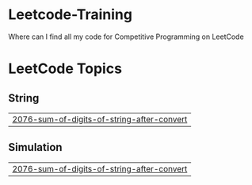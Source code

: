 # Leetcode-Training
Where can I find all my code for Competitive Programming on LeetCode

<!---LeetCode Topics Start-->
# LeetCode Topics
## String
|  |
| ------- |
| [2076-sum-of-digits-of-string-after-convert](https://github.com/Chunporo/Leetcode-Training/tree/master/2076-sum-of-digits-of-string-after-convert) |
## Simulation
|  |
| ------- |
| [2076-sum-of-digits-of-string-after-convert](https://github.com/Chunporo/Leetcode-Training/tree/master/2076-sum-of-digits-of-string-after-convert) |
<!---LeetCode Topics End-->